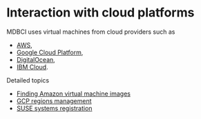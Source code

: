 # Interaction with cloud platforms

MDBCI uses virtual machines from cloud providers such as
* [AWS](https://aws.amazon.com/ru/ec2/),
* [Google Cloud Platform](https://cloud.google.com/),
* [DigitalOcean](https://www.digitalocean.com/),
* [IBM Cloud](https://www.ibm.com/cloud).

Detailed topics
* [Finding Amazon virtual machine images](finding_aws_virtual_machines.md)
* [GCP regions management](gcp_regions_management.md)
* [SUSE systems registration](suse_registration.md)
